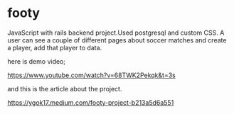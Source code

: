 # footy
JavaScript with rails backend project.Used postgresql and custom CSS. A user can see a couple of different pages about soccer matches and create a player, add that player to data.

here is demo video; 

https://www.youtube.com/watch?v=68TWK2Pekqk&t=3s

and this is the article about the project. 

https://ygok17.medium.com/footy-project-b213a5d6a551

